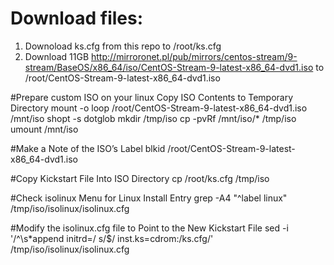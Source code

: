 # Download files:

1. Downoload ks.cfg from this repo to /root/ks.cfg
2. Download 11GB http://mirroronet.pl/pub/mirrors/centos-stream/9-stream/BaseOS/x86_64/iso/CentOS-Stream-9-latest-x86_64-dvd1.iso to /root/CentOS-Stream-9-latest-x86_64-dvd1.iso

#Prepare custom ISO on your linux
Copy ISO Contents to Temporary Directory
mount -o loop /root/CentOS-Stream-9-latest-x86_64-dvd1.iso /mnt/iso
shopt -s dotglob
mkdir /tmp/iso
cp -pvRf /mnt/iso/* /tmp/iso
umount /mnt/iso

#Make a Note of the ISO’s Label
blkid /root/CentOS-Stream-9-latest-x86_64-dvd1.iso

#Copy Kickstart File Into ISO Directory
cp /root/ks.cfg /tmp/iso

#Check isolinux Menu for Linux Install Entry
grep -A4 "^label linux" /tmp/iso/isolinux/isolinux.cfg

#Modify the isolinux.cfg file to Point to the New Kickstart File
sed -i '/^\s*append initrd=/ s/$/ inst.ks=cdrom:\/ks.cfg/' /tmp/iso/isolinux/isolinux.cfg
